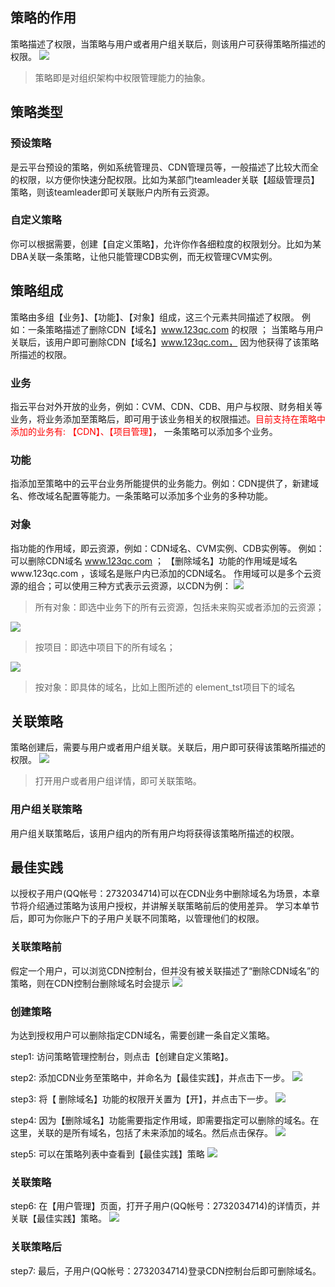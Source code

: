 ## 策略的作用
策略描述了权限，当策略与用户或者用户组关联后，则该用户可获得策略所描述的权限。
![](//mccdn.qcloud.com/static/img/10728645b9bf6e48b3c1f61e6d3caa28/image.png)
> 策略即是对组织架构中权限管理能力的抽象。

## 策略类型

### 预设策略
是云平台预设的策略，例如系统管理员、CDN管理员等，一般描述了比较大而全的权限，以方便你快速分配权限。比如为某部门teamleader关联【超级管理员】策略，则该teamleader即可关联账户内所有云资源。

### 自定义策略
你可以根据需要，创建【自定义策略】，允许你作各细粒度的权限划分。比如为某DBA关联一条策略，让他只能管理CDB实例，而无权管理CVM实例。

## 策略组成
策略由多组【业务】、【功能】、【对象】组成，这三个元素共同描述了权限。
例如：一条策略描述了删除CDN【域名】www.123qc.com 的权限 ；
当策略与用户关联后，该用户即可删除CDN【域名】www.123qc.com， 因为他获得了该策略所描述的权限。

### 业务
指云平台对外开放的业务，例如：CVM、CDN、CDB、用户与权限、财务相关等业务，将业务添加至策略后，即可用于该业务相关的权限描述。<font color='red'>目前支持在策略中添加的业务有: 【CDN】、【项目管理】</font>， 一条策略可以添加多个业务。

### 功能
指添加至策略中的云平台业务所能提供的业务能力。例如：CDN提供了，新建域名、修改域名配置等能力。一条策略可以添加多个业务的多种功能。

### 对象
指功能的作用域，即云资源，例如：CDN域名、CVM实例、CDB实例等。
例如：可以删除CDN域名 www.123qc.com ；
【删除域名】功能的作用域是域名www.123qc.com ，该域名是账户内已添加的CDN域名。 
作用域可以是多个云资源的组合；可以使用三种方式表示云资源，以CDN为例：
![](//mccdn.qcloud.com/static/img/45e29235db7efbdbda1050bc3957d070/image.png)
> 所有对象：即选中业务下的所有云资源，包括未来购买或者添加的云资源；

![](//mccdn.qcloud.com/static/img/66c22594038723204f05f1344e841112/image.png)
> 按项目：即选中项目下的所有域名；

![](//mccdn.qcloud.com/static/img/11573acc1e46b2663720a211979b18c0/image.png)
> 按对象：即具体的域名，比如上图所述的 element_tst项目下的域名

## 关联策略
策略创建后，需要与用户或者用户组关联。关联后，用户即可获得该策略所描述的权限。
![](//mccdn.qcloud.com/static/img/93423975fb6ed0332690845ebeef2107/image.png)
> 打开用户或者用户组详情，即可关联策略。

### 用户组关联策略
用户组关联策略后，该用户组内的所有用户均将获得该策略所描述的权限。


## 最佳实践
以授权子用户(QQ帐号：2732034714)可以在CDN业务中删除域名为场景，本章节将介绍通过策略为该用户授权，并讲解关联策略前后的使用差异。
学习本单节后，即可为你账户下的子用户关联不同策略，以管理他们的权限。

### 关联策略前
假定一个用户，可以浏览CDN控制台，但并没有被关联描述了“删除CDN域名”的策略，则在CDN控制台删除域名时会提示
![](//mccdn.qcloud.com/static/img/464d2676c8b514868f9e26f02c6531a3/image.png)

### 创建策略
为达到授权用户可以删除指定CDN域名，需要创建一条自定义策略。

step1:  访问策略管理控制台，则点击【创建自定义策略】。

step2:  添加CDN业务至策略中，并命名为【最佳实践】，并点击下一步。
![](//mccdn.qcloud.com/static/img/04b6f7953fd9e46fa13d8071a5c2f468/image.png)

step3:  将【 删除域名】功能的权限开关置为【开】，并点击下一步。
![](//mccdn.qcloud.com/static/img/7c0c0c72bd5e993f32813cecfd118cfb/image.png)

step4:  因为【删除域名】功能需要指定作用域，即需要指定可以删除的域名。在这里，关联的是所有域名，包括了未来添加的域名。然后点击保存。
![](//mccdn.qcloud.com/static/img/0748899793cab8d3c1b6d2c7dd5c5aff/image.png)

step5:  可以在策略列表中查看到【最佳实践】策略
![](//mccdn.qcloud.com/static/img/001dfce47034e981306af7a95d7760b4/image.png)

### 关联策略
step6:   在【用户管理】页面，打开子用户(QQ帐号：2732034714)的详情页，并关联【最佳实践】策略。
![](//mccdn.qcloud.com/static/img/86ce8761701df36bffe9e65f9b324a8b/image.png)

### 关联策略后
step7:  最后，子用户(QQ帐号：2732034714)登录CDN控制台后即可删除域名。

